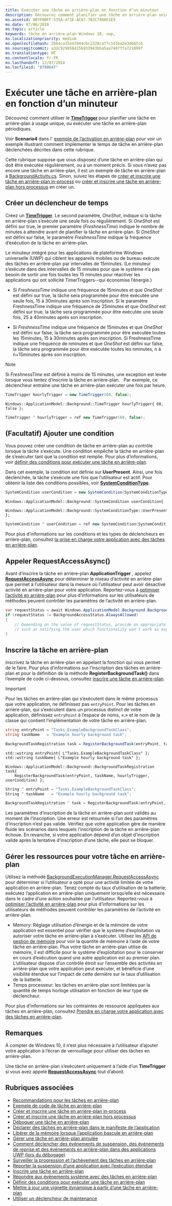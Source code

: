 ```yaml
---
title: Exécuter une tâche en arrière-plan en fonction d’un minuteur
description: Découvrez comment planifier une tâche en arrière-plan unique ou exécuter une tâche en arrière-plan périodique.
ms.assetid: 0B7F0BFF-535A-471E-AC87-783C740A61E9
ms.date: 07/06/2018
ms.topic: article
keywords: tâche en arrière-plan Windows 10, uwp,
ms.localizationpriority: medium
ms.openlocfilehash: 2b64ca35e47044cbc2320ca77c1d1ba2e3d66fcb
ms.sourcegitcommit: a3dc929858415b933943bba5aa7487ffa721899f
ms.translationtype: MT
ms.contentlocale: fr-FR
ms.lasthandoff: 12/07/2018
ms.locfileid: "8780647"
---
```

# <a name="run-a-background-task-on-a-timer"></a>Exécuter une tâche en arrière-plan en fonction d’un minuteur

Découvrez comment utiliser le [**TimeTrigger**](https://msdn.microsoft.com/library/windows/apps/br224843) pour planifier une tâche en arrière-plan à usage unique, ou exécuter une tâche en arrière-plan périodiques.

Voir **Scenario4** dans l' [exemple de l’activation en arrière-plan](https://github.com/Microsoft/Windows-universal-samples/tree/master/Samples/BackgroundActivation) pour voir un exemple illustrant comment implémenter le temps de tâche en arrière-plan déclenchées décrites dans cette rubrique.

Cette rubrique suppose que vous disposez d’une tâche en arrière-plan qui doit être exécutée régulièrement, ou à un moment précis. Si vous n’avez pas encore une tâche en arrière-plan, il est un exemple de tâche en arrière-plan à [BackgroundActivity.cs](https://github.com/Microsoft/Windows-universal-samples/blob/master/Samples/BackgroundActivation/cs/BackgroundActivity.cs). Sinon, suivez les étapes de [créer et inscrire une tâche en arrière-plan in-process](create-and-register-an-inproc-background-task.md) ou [créer et inscrire une tâche en arrière-plan hors processus](create-and-register-a-background-task.md) en créer un.

## <a name="create-a-time-trigger"></a>Créer un déclencheur de temps

Créez un [**TimeTrigger**](https://msdn.microsoft.com/library/windows/apps/br224843). Le second paramètre, *OneShot*, indique si la tâche en arrière-plan s’exécute une seule fois ou régulièrement. Si *OneShot* est défini sur true, le premier paramètre (*FreshnessTime*) indique le nombre de minutes à attendre avant de planifier la tâche en arrière-plan. Si *OneShot* est défini sur false, le paramètre *FreshnessTime* indique la fréquence d’exécution de la tâche en arrière-plan.

Le minuteur intégré pour les applications de plateforme Windows universelle (UWP) qui ciblent les appareils mobiles ou de bureau exécute des tâches en arrière-plan par intervalles de 15minutes. (Le minuteur s’exécute dans des intervalles de 15 minutes pour que le système n’a pas besoin de sortir une fois toutes les 15 minutes pour réactiver les applications qui ont sollicité TimerTriggers--qui économise l’énergie.)

- Si *FreshnessTime* indique une fréquence de 15minutes et que *OneShot* est défini sur true, la tâche sera programmée pour être exécutée une seule fois, 15 à 30minutes après son inscription. Si le paramètre FreshnessTime indique une fréquence de 25minutes et que *OneShot* est défini sur true, la tâche sera programmée pour être exécutée une seule fois, 25 à 40minutes après son inscription.

- Si *FreshnessTime* indique une fréquence de 15minutes et que *OneShot* est défini sur false, la tâche sera programmée pour être exécutée toutes les 15minutes, 15 à 30minutes après son inscription. Si FreshnessTime indique une fréquence de nminutes et que *OneShot* est défini sur false, la tâche sera programmée pour être exécutée toutes les nminutes, n à n+15minutes après son inscription.

> [!NOTE]
> Si *FreshnessTime* est définie à moins de 15 minutes, une exception est levée lorsque vous tentez d’inscrire la tâche en arrière-plan.
 
Par exemple, ce déclencheur entraîne une tâche en arrière-plan exécuter une fois par heure.

```cs
TimeTrigger hourlyTrigger = new TimeTrigger(60, false);
```

```cppwinrt
Windows::ApplicationModel::Background::TimeTrigger hourlyTrigger{ 60, false };
```

```cpp
TimeTrigger ^ hourlyTrigger = ref new TimeTrigger(60, false);
```

## <a name="optional-add-a-condition"></a>(Facultatif) Ajouter une condition

Vous pouvez créer une condition de tâche en arrière-plan au contrôle lorsque la tâche s’exécute. Une condition empêche la tâche en arrière-plan de s’exécuter tant que la condition est remplie. Pour plus d’informations, voir [définir des conditions pour exécuter une tâche en arrière-plan](set-conditions-for-running-a-background-task.md).

Dans cet exemple, la condition est définie sur **UserPresent**. Ainsi, une fois déclenchée, la tâche s’exécute une fois que l’utilisateur est actif. Pour obtenir la liste des conditions possibles, voir [**SystemConditionType**](https://msdn.microsoft.com/library/windows/apps/br224835).

```cs
SystemCondition userCondition = new SystemCondition(SystemConditionType.UserPresent);
```

```cppwinrt
Windows::ApplicationModel::Background::SystemCondition userCondition{
    Windows::ApplicationModel::Background::SystemConditionType::UserPresent };
```

```cpp
SystemCondition ^ userCondition = ref new SystemCondition(SystemConditionType::UserPresent);
```

Pour plus d’informations sur les conditions et les types de déclencheurs en arrière-plan, consultez [la prise en charge votre application avec des tâches en arrière-plan](support-your-app-with-background-tasks.md).

##  <a name="call-requestaccessasync"></a>Appeler RequestAccessAsync()

Avant d’inscrire la tâche en arrière-plan **ApplicationTrigger** , appelez [**RequestAccessAsync**](https://msdn.microsoft.com/library/windows/apps/hh700494) pour déterminer le niveau d’activité en arrière-plan que permet à l’utilisateur dans la mesure où l’utilisateur peut avoir désactivé activité en arrière-plan pour votre application. Reportez-vous à [optimiser l’activité en arrière-plan](https://docs.microsoft.com/windows/uwp/debug-test-perf/optimize-background-activity) pour plus d’informations sur les utilisateurs de méthodes peuvent contrôler les paramètres de l’activité en arrière-plan.

```cs
var requestStatus = await Windows.ApplicationModel.Background.BackgroundExecutionManager.RequestAccessAsync();
if (requestStatus != BackgroundAccessStatus.AlwaysAllowed)
{
    // Depending on the value of requestStatus, provide an appropriate response
    // such as notifying the user which functionality won't work as expected
}
```

## <a name="register-the-background-task"></a>Inscrire la tâche en arrière-plan

Inscrivez la tâche en arrière-plan en appelant la fonction qui vous permet de le faire. Pour plus d’informations sur l’inscription des tâches en arrière-plan et pour la définition de la méthode **RegisterBackgroundTask()** dans l’exemple de code ci-dessous, consultez [inscrire une tâche en arrière-plan](register-a-background-task.md).

> [!IMPORTANT]
> Pour les tâches en arrière-plan qui s’exécutent dans le même processus que votre application, ne définissez pas `entryPoint`. Pour les tâches en arrière-plan, qui s’exécutent dans un processus distinct de votre application, définissez `entryPoint` à l’espace de noms, «.» et le nom de la classe qui contient l’implémentation de votre tâche en arrière-plan.

```cs
string entryPoint = "Tasks.ExampleBackgroundTaskClass";
string taskName   = "Example hourly background task";

BackgroundTaskRegistration task = RegisterBackgroundTask(entryPoint, taskName, hourlyTrigger, userCondition);
```

```cppwinrt
std::wstring entryPoint{ L"Tasks.ExampleBackgroundTaskClass" };
std::wstring taskName{ L"Example hourly background task" };

Windows::ApplicationModel::Background::BackgroundTaskRegistration task{
    RegisterBackgroundTask(entryPoint, taskName, hourlyTrigger, userCondition) };
```

```cpp
String ^ entryPoint = "Tasks.ExampleBackgroundTaskClass";
String ^ taskName   = "Example hourly background task";

BackgroundTaskRegistration ^ task = RegisterBackgroundTask(entryPoint, taskName, hourlyTrigger, userCondition);
```

Les paramètres d’inscription de la tâche en arrière-plan sont validés au moment de l’inscription. Une erreur est retournée si l’un des paramètres d’inscription n’est pas valide. Vérifiez que votre application gère de manière fluide les scénarios dans lesquels l’inscription de la tâche en arrière-plan échoue. En revanche, si votre application dépend d’un objet d’inscription valide après la tentative d’inscription d’une tâche, elle peut se bloquer.

## <a name="manage-resources-for-your-background-task"></a>Gérer les ressources pour votre tâche en arrière-plan

Utilisez la méthode [BackgroundExecutionManager.RequestAccessAsync](https://msdn.microsoft.com/library/windows/apps/windows.applicationmodel.background.backgroundexecutionmanager.aspx) pour déterminer si l’utilisateur a opté pour une activité limitée de votre application en arrière-plan. Tenez compte du taux d’utilisation de la batterie; exécutez l’application en arrière-plan uniquement lorsqu’elle est nécessaire dans le cadre d’une action souhaitée par l’utilisateur. Reportez-vous à [optimiser l’activité en arrière-plan](https://docs.microsoft.com/windows/uwp/debug-test-perf/optimize-background-activity) pour plus d’informations sur les utilisateurs de méthodes peuvent contrôler les paramètres de l’activité en arrière-plan.

- Memory: Réglage utilisation d’énergie et de la mémoire de votre application est essentiel pour vérifier que le système d’exploitation va autoriser votre tâche en arrière-plan à s’exécuter. Utilisez les [API de gestion de mémoire](https://msdn.microsoft.com/library/windows/apps/windows.system.memorymanager.aspx) pour voir la quantité de mémoire à l’aide de votre tâche en arrière-plan. Plus votre tâche en arrière-plan utilise de mémoire, il est difficile pour le système d’exploitation pour le conserver en cours d’exécution quand une autre application est au premier plan. L’utilisateur dispose d’un contrôle étroit sur l’ensemble des activités en arrière-plan que votre application peut exécuter, et bénéficie d’une visibilité étendue sur l’impact de cette dernière sur le taux d’utilisation de la batterie.  
- Temps processeur: les tâches en arrière-plan sont limitées par la quantité de temps horloge utilisation en fonction de leur type de déclencheur.

Pour plus d’informations sur les contraintes de ressource appliquées aux tâches en arrière-plan, consultez [Prendre en charge votre application avec des tâches en arrière-plan](support-your-app-with-background-tasks.md).

## <a name="remarks"></a>Remarques

À compter de Windows 10, il n’est plus nécessaire à l’utilisateur d’ajouter votre application à l’écran de verrouillage pour utiliser des tâches en arrière-plan.

Une tâche en arrière-plan s’exécutent uniquement à l’aide d’un **TimeTrigger** si vous avez appelé [**RequestAccessAsync**](https://msdn.microsoft.com/library/windows/apps/hh700485) tout d’abord.

## <a name="related-topics"></a>Rubriques associées

* [Recommandations pour les tâches en arrière-plan](guidelines-for-background-tasks.md)
* [Exemple de code de tâche en arrière-plan](https://github.com/Microsoft/Windows-universal-samples/tree/master/Samples/BackgroundTask)
* [Créer et inscrire une tâche en arrière-plan in-process](create-and-register-an-inproc-background-task.md)
* [Créer et inscrire une tâche en arrière-plan hors processus](create-and-register-a-background-task.md)
* [Déboguer une tâche en arrière-plan](debug-a-background-task.md)
* [Déclarer des tâches en arrière-plan dans le manifeste de l’application](declare-background-tasks-in-the-application-manifest.md)
* [Libérer de la mémoire lorsque l’application bascule en arrière-plan](reduce-memory-usage.md)
* [Gérer une tâche en arrière-plan annulée](handle-a-cancelled-background-task.md)
* [Comment déclencher des événements de suspension, des événements de reprise et des événements en arrière-plan dans des applications UWP (lors du débogage)](http://go.microsoft.com/fwlink/p/?linkid=254345)
* [Surveiller la progression et l’achèvement des tâches en arrière-plan](monitor-background-task-progress-and-completion.md)
* [Reporter la suspension d’une application avec l’exécution étendue](run-minimized-with-extended-execution.md)
* [Inscrire une tâche en arrière-plan](register-a-background-task.md)
* [Répondre aux événements système avec des tâches en arrière-plan](respond-to-system-events-with-background-tasks.md)
* [Définir des conditions pour exécuter une tâche en arrière-plan](set-conditions-for-running-a-background-task.md)
* [Mettre à jour une vignette dynamique à partir d’une tâche en arrière-plan](update-a-live-tile-from-a-background-task.md)
* [Utiliser un déclencheur de maintenance](use-a-maintenance-trigger.md)
